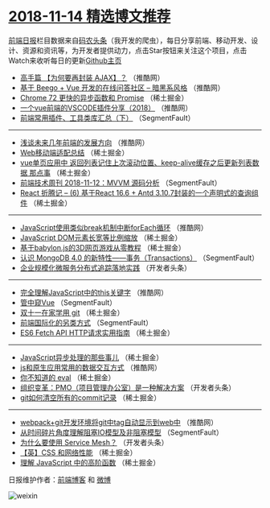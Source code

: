 # [2018-11-14 精选博文推荐](https://toutiao.qdkfweb.cn/date/2018/11/14)

[前端日报](https://qdkfweb.cn/c/news)栏目数据来自[码农头条](https://toutiao.qdkfweb.cn/)（我开发的爬虫），每日分享前端、移动开发、设计、资源和资讯等，为开发者提供动力，点击Star按钮来关注这个项目，点击Watch来收听每日的更新[Github主页](https://github.com/kujian/frontendDaily)
* [高手篇 【为何要再封装 AJAX】？](https://toutiao.qdkfweb.cn/91717.html) （推酷网）
* [基于 Beego + Vue 开发的在线问答社区 &#8211; 暗黑系风格](https://toutiao.qdkfweb.cn/91714.html) （推酷网）
* [Chrome 72 更快的异步函数和 Promise](https://toutiao.qdkfweb.cn/91666.html) （稀土掘金）
* [一个vue前端的VSCODE插件分享（2018）](https://toutiao.qdkfweb.cn/91712.html) （推酷网）
* [前端常用插件、工具类库汇总（下）](https://toutiao.qdkfweb.cn/91637.html) （SegmentFault）

***
* [浅谈未来几年前端的发展方向](https://toutiao.qdkfweb.cn/91708.html) （推酷网）
* [Web移动端适配总结](https://toutiao.qdkfweb.cn/91769.html) （稀土掘金）
* [vue单页应用中 返回列表记住上次滚动位置、keep-alive缓存之后更新列表数据 那点事](https://toutiao.qdkfweb.cn/91664.html) （稀土掘金）
* [前端技术周刊 2018-11-12：MVVM 源码分析](https://toutiao.qdkfweb.cn/91643.html) （SegmentFault）
* [React 折腾记 &#8211; (6)  基于React 16.6 + Antd 3.10.7封装的一个声明式的查询组件](https://toutiao.qdkfweb.cn/91665.html) （稀土掘金）

***
* [JavaScript使用类似break机制中断forEach循环](https://toutiao.qdkfweb.cn/91713.html) （推酷网）
* [JavaScript DOM元素长宽等比例缩放](https://toutiao.qdkfweb.cn/91655.html) （稀土掘金）
* [基于babylon.js的3D网页游戏从零教程](https://toutiao.qdkfweb.cn/91772.html) （稀土掘金）
* [认识 MongoDB 4.0 的新特性——事务（Transactions）](https://toutiao.qdkfweb.cn/91645.html) （SegmentFault）
* [企业规模化微服务分布式追踪落地实践](https://toutiao.qdkfweb.cn/91689.html) （开发者头条）

***
* [完全理解JavaScript中的this关键字](https://toutiao.qdkfweb.cn/91716.html) （推酷网）
* [管中窥Vue](https://toutiao.qdkfweb.cn/91647.html) （SegmentFault）
* [双十一在家学用 git](https://toutiao.qdkfweb.cn/91660.html) （稀土掘金）
* [前端国际化的另类方式](https://toutiao.qdkfweb.cn/91639.html) （SegmentFault）
* [ES6 Fetch API HTTP请求实用指南](https://toutiao.qdkfweb.cn/91767.html) （稀土掘金）

***
* [JavaScript异步处理的那些事儿](https://toutiao.qdkfweb.cn/91662.html) （稀土掘金）
* [js和原生应用常用的数据交互方式](https://toutiao.qdkfweb.cn/91710.html) （推酷网）
* [你不知道的 eval](https://toutiao.qdkfweb.cn/91652.html) （稀土掘金）
* [组织变革：PMO（项目管理办公室）是一种解决方案](https://toutiao.qdkfweb.cn/91696.html) （开发者头条）
* [git如何清空所有的commit记录](https://toutiao.qdkfweb.cn/91663.html) （稀土掘金）

***
* [webpack+git开发环境将git中tag自动显示到web中](https://toutiao.qdkfweb.cn/91711.html) （推酷网）
* [从时间碎片角度理解阻塞IO模型及非阻塞模型](https://toutiao.qdkfweb.cn/91642.html) （SegmentFault）
* [为什么要使用 Service Mesh？](https://toutiao.qdkfweb.cn/91686.html) （开发者头条）
* [【英】CSS 和网络性能](https://toutiao.qdkfweb.cn/91759.html) （稀土掘金）
* [理解 JavaScript 中的高阶函数](https://toutiao.qdkfweb.cn/91653.html) （稀土掘金）

日报维护作者：[前端博客](https://qdkfweb.cn/) 和 [微博](https://qdkfweb.cn/go/weibo)

![weixin](https://user-images.githubusercontent.com/3055447/38468989-651132ac-3b80-11e8-8e6b-15122322a9d7.png)